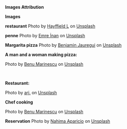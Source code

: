 **Images Attribution** 


**Images** 

**restaurant** 
Photo by <a href="https://unsplash.com/@hayffield?utm_source=unsplash&utm_medium=referral&utm_content=creditCopyText">Hayffield L</a> on <a href="https://unsplash.com/photos/a-dining-room-with-a-table-and-chairs-NZD9i_ZalW4?utm_source=unsplash&utm_medium=referral&utm_content=creditCopyText">Unsplash</a>
      

**penne**
Photo by <a href="https://unsplash.com/@emredersin?utm_content=creditCopyText&utm_medium=referral&utm_source=unsplash">Emre İnan</a> on <a href="https://unsplash.com/photos/a-plate-of-pasta-on-a-table-next-to-bottles-of-wine-vcJyYtX9DLM?utm_content=creditCopyText&utm_medium=referral&utm_source=unsplash">Unsplash</a>

 **Margarita pizza**
 Photo by <a href="https://unsplash.com/@maplelabmx?utm_content=creditCopyText&utm_medium=referral&utm_source=unsplash">Benjamin Jauregui</a> on <a href="https://unsplash.com/photos/two-pizzas-one-with-tomatoes-and-basil-BFDriRe48wg?utm_content=creditCopyText&utm_medium=referral&utm_source=unsplash">Unsplash</a>
      



**A man and a woman making pizza:**

Photo by <a href="https://unsplash.com/@benu?utm\_content=creditCopyText\&utm\_medium=referral\&utm\_source=unsplash">Benu Marinescu</a> on <a href="https://unsplash.com/photos/man-near-pizza-e6ZOmEfNHLM?utm\_content=creditCopyText\&utm\_medium=referral\&utm\_source=unsplash">Unsplash</a>

&nbsp;     



**Restaurant:**

Photo by <a href="https://unsplash.com/@arj\_sng?utm\_content=creditCopyText\&utm\_medium=referral\&utm\_source=unsplash">arj.</a> on <a href="https://unsplash.com/photos/stacks-of-dishes-inside-kitchen-ZSqtXMS8Fe8?utm\_content=creditCopyText\&utm\_medium=referral\&utm\_source=unsplash">Unsplash</a>



**Chef cooking**

Photo by <a href="https://unsplash.com/@benu?utm_source=unsplash&utm_medium=referral&utm_content=creditCopyText">Benu Marinescu</a> on <a href="https://unsplash.com/photos/KPss7k-KLgc?utm_source=unsplash&utm_medium=referral&utm_content=creditCopyText">Unsplash</a>
      

**Reservation**
Photo by <a href="https://unsplash.com/@nahimaaparicio?utm_content=creditCopyText&utm_medium=referral&utm_source=unsplash">Nahima Aparicio</a> on <a href="https://unsplash.com/photos/a-table-set-for-a-formal-dinner-with-candles-and-place-settings-bayMprQ8aQQ?utm_content=creditCopyText&utm_medium=referral&utm_source=unsplash">Unsplash</a>
      
